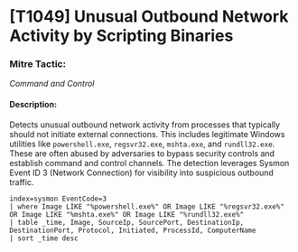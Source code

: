 # [T1049] Unusual Outbound Network Activity by Scripting Binaries

### Mitre Tactic:  
*Command and Control*

#### Description:  
Detects unusual outbound network activity from processes that typically should not initiate external connections. This includes legitimate Windows utilities like `powershell.exe`, `regsvr32.exe`, `mshta.exe`, and `rundll32.exe`. These are often abused by adversaries to bypass security controls and establish command and control channels. The detection leverages Sysmon Event ID 3 (Network Connection) for visibility into suspicious outbound traffic.

```spl
index=sysmon EventCode=3
| where Image LIKE "%powershell.exe%" OR Image LIKE "%regsvr32.exe%" OR Image LIKE "%mshta.exe%" OR Image LIKE "%rundll32.exe%"
| table _time, Image, SourceIp, SourcePort, DestinationIp, DestinationPort, Protocol, Initiated, ProcessId, ComputerName
| sort _time desc
```